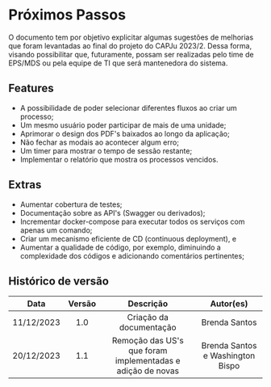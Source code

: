 # Próximos Passos

O documento tem por objetivo explicitar algumas sugestões de melhorias que foram levantadas ao final do projeto do CAPJu 2023/2. Dessa forma, visando possibilitar que, futuramente, possam ser realizadas pelo time de EPS/MDS ou pela equipe de TI que será mantenedora do sistema.

## Features

* A possibilidade de poder selecionar diferentes fluxos ao criar um processo;
* Um mesmo usuário poder participar de mais de uma unidade;
* Aprimorar o design dos PDF's baixados ao longo da aplicação;
* Não fechar as modais ao acontecer algum erro;
* Um timer para mostrar o tempo de sessão restante;
* Implementar o relatório que mostra os processos vencidos.

## Extras

* Aumentar cobertura de testes;
* Documentação sobre as API's (Swagger ou derivados);
* Incrementar docker-compose para executar todos os serviços com apenas um comando;
* Criar um mecanismo eficiente de CD (continuous deployment), e
* Aumentar a qualidade de código, por exemplo, diminuindo a complexidade dos códigos e adicionando comentários pertinentes;

## Histórico de versão
| Data  | Versão | Descrição | Autor(es) |
| :--: | :--: | :--: | :--: |
| 11/12/2023 | 1.0  | Criação da documentação | Brenda Santos |
| 20/12/2023 | 1.1  | Remoção das US's que foram implementadas e adição de novas | Brenda Santos e Washington Bispo |